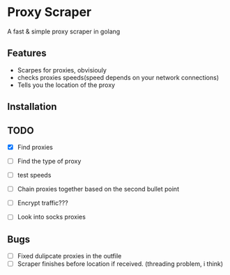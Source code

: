 # Proxy Scraper
A fast & simple proxy scraper in golang

## Features
- Scarpes for proxies, obvisiouly
- checks proxies speeds(speed depends on your network connections)
- Tells you the location of the proxy

## Installation

## TODO
- [x] Find proxies
- [ ] Find the type of proxy
- [ ] test speeds
- [ ] Chain proxies together based on the second bullet point
- [ ] Encrypt traffic???
- [ ] Look into socks proxies


## Bugs
- [ ] Fixed dulipcate proxies in the outfile
- [ ] Scraper finishes before location if received. (threading problem, i think)
